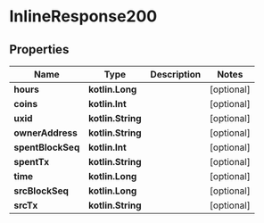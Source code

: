 
# InlineResponse200

## Properties
Name | Type | Description | Notes
------------ | ------------- | ------------- | -------------
**hours** | **kotlin.Long** |  |  [optional]
**coins** | **kotlin.Int** |  |  [optional]
**uxid** | **kotlin.String** |  |  [optional]
**ownerAddress** | **kotlin.String** |  |  [optional]
**spentBlockSeq** | **kotlin.Int** |  |  [optional]
**spentTx** | **kotlin.String** |  |  [optional]
**time** | **kotlin.Long** |  |  [optional]
**srcBlockSeq** | **kotlin.Long** |  |  [optional]
**srcTx** | **kotlin.String** |  |  [optional]



